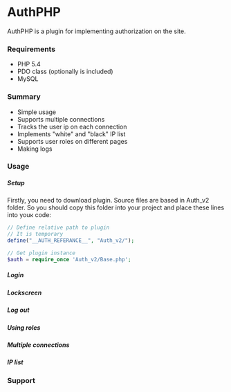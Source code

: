 # AuthPHP
AuthPHP is a plugin for implementing authorization on the site.

### Requirements
- PHP 5.4
- PDO class (optionally is included)
- MySQL

### Summary
- Simple usage
- Supports multiple connections
- Tracks the user ip on each connection
- Implements "white" and "black" IP list
- Supports user roles on different pages
- Making logs 

### Usage
##### Setup
Firstly, you need to download plugin. Source files are based in Auth_v2 folder. So you should copy this folder into your project and place these lines into youк code:
```php
// Define relative path to plugin
// It is temporary
define("__AUTH_REFERANCE__", "Auth_v2/");

// Get plugin instance
$auth = require_once 'Auth_v2/Base.php';
```

##### Login

##### Lockscreen

##### Log out

##### Using roles

##### Multiple connections

##### IP list

### Support
